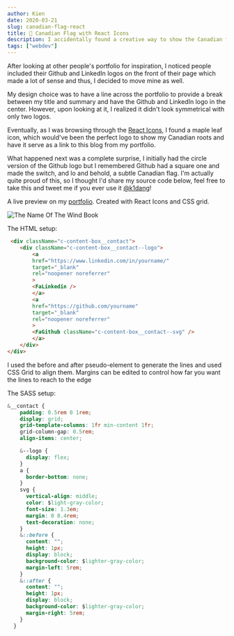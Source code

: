 ```yaml
---
author: Kien
date: 2020-03-21
slug: canadian-flag-react
title: 🍁 Canadian Flag with React Icons
description: I accidentally found a creative way to show the Canadian flag using React Icons!
tags: ["webdev"]
---
```



After looking at other people's portfolio for inspiration, I noticed people included their Github and LinkedIn logos on the front of their page which made a lot of sense and thus, I decided to move mine as well.

My design choice was to have a line across the portfolio to provide a break between my title and summary and have the Github and LinkedIn logo in the center. However, upon looking at it, I realized it didn't look symmetrical with only two logos.

Eventually, as I was browsing through the [React Icons](https://react-icons.netlify.com/#/), I found a maple leaf icon, which would've been the perfect logo to show my Canadian roots and have it serve as a  link to this blog from my portfolio.

What happened next was a complete surprise, I initially had the circle version of the Github logo but I remembered Github had a square one and made the switch, and lo and behold, a subtle Canadian flag. I'm actually quite proud of this, so I thought I'd share my source code below, feel free to take this and tweet me if you ever use it [@k1dang](https://twitter.com/k1dang)!

A live preview on my [portfolio](https://www.kien.dev). Created with React Icons and CSS grid.

   <div style={{ display: "flex", justifyContent: "space-evenly" }}>
        <img
            style={{ width: `35%`, height: "auto" }}
            alt="The Name Of The Wind Book"
            src="/flag.gif"
        />
    <div>

The HTML setup:

```HTML
 <div className="c-content-box__contact">
    <div className="c-content-box__contact--logo">
        <a
        href="https://www.linkedin.com/in/yourname/"
        target="_blank"
        rel="noopener noreferrer"
        >
        <FaLinkedin />
        </a>
        <a
        href="https://github.com/yourname"
        target="_blank"
        rel="noopener noreferrer"
        >
        <FaGithub className="c-content-box__contact--svg" />
        </a>
    </div>
</div>

```

I used the before and after pseudo-element to generate the lines and used CSS Grid to align them. Margins can be edited to control how far you want the lines to reach to the edge

The SASS setup: 


```CSS
&__contact {
    padding: 0.5rem 0 1rem;
    display: grid;
    grid-template-columns: 1fr min-content 1fr;
    grid-column-gap: 0.5rem;
    align-items: center;

    &--logo {
      display: flex;
    }
    a {
      border-bottom: none;
    }
    svg {
      vertical-align: middle;
      color: $light-gray-color;
      font-size: 1.3em;
      margin: 0 0.4rem;
      text-decoration: none;
    }
    &::before {
      content: "";
      height: 1px;
      display: block;
      background-color: $lighter-gray-color;
      margin-left: 5rem;
    }
    &::after {
      content: "";
      height: 1px;
      display: block;
      background-color: $lighter-gray-color;
      margin-right: 5rem;
    }
  }


```